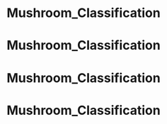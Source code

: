 # Mushroom_Classification
# Mushroom_Classification
# Mushroom_Classification
# Mushroom_Classification
